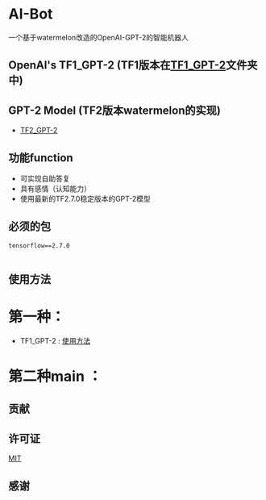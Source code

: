 # AI-Bot
一个基于watermelon改造的OpenAI-GPT-2的智能机器人
## OpenAI's TF1_GPT-2  (TF1版本在[TF1_GPT-2](https://github.com/FloatTech/AI-Bot/tree/main/TF1_GPT-2)文件夹中)
## GPT-2 Model (TF2版本watermelon的实现)
- [TF2_GPT-2](https://github.com/Xhs753/TF2_GPT-2)
## 功能function
- 可实现自助答复
- 具有感情（认知能力）
- 使用最新的TF2.7.0稳定版本的GPT-2模型



## 必须的包
```
tensorflow==2.7.0


```


## 使用方法
# 第一种：
- TF1_GPT-2 : [使用方法](https://github.com/FloatTech/AI-Bot/blob/main/TF1_GPT-2/DEVELOPERS.md)

# 第二种main ：






## 贡献



## 许可证
[MIT](https://github.com/FloatTech/AI-Bot/blob/main/LICENSE)

## 感谢



